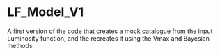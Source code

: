 # LF_Model_V1
A first version of the code that creates a mock catalogue from the input Luminosity function, and the recreates it using the Vmax and Bayesian methods
